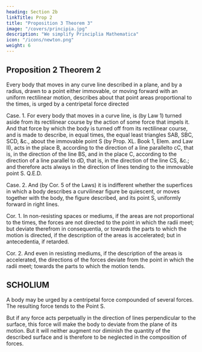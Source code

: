 ```yaml
---
heading: Section 2b
linkTitle: Prop 2
title: "Proposition 3 Theorem 3"
image: "/covers/principia.jpg"
description: "We simplify Principlia Mathematica"
icon: "/icons/newton.png"
weight: 6
---
```





## Proposition 2 Theorem 2

Every body that moves in any curve line described in a plane, and by a radius, drawn to a point either immovable, or moving forward with an uniform rectilinear motion, describes about that point areas proportional to the times, is urged by a centripetal force directed


Case. 1. For every body that moves in a curve line, is (by Law 1) turned aside from its rectilinear course by the action of some force that impels it. And that force by which the body is turned off from its rectilinear course, and is made to describe, in equal times, the equal least triangles SAB, SBC, SCD, &c., about the immovable point S (by Prop. XL. Book 1, Elem. and Law II), acts in the place B, according to the direction of a line parallelto cC, that is, in the direction of the line BS, and in the place C, according to the direction of a line parallel to dD, that is, in the direction of the line CS, &c.; and therefore acts always in the direction of lines tending to the immovable point S.   Q.E.D.

Case. 2. And (by Cor. 5 of the Laws) it is indifferent whether the superfices in which a body describes a curvilinear figure be quiescent, or moves together with the body, the figure described, and its point S, uniformly forward in right lines.

Cor. 1. In non-resisting spaces or mediums, if the areas are not proportional to the times, the forces are not directed to the point in which the radii meet; but deviate therefrom in consequentia, or towards the parts to which the motion is directed, if the description of the areas is accelerated; but in antecedentia, if retarded.

Cor. 2. And even in resisting mediums, if the description of the areas is accelerated, the directions of the forces deviate from the point in which the radii meet; towards the parts to which the motion tends.





## SCHOLIUM

A body may be urged by a centripetal force compounded of several forces. The resulting force  tends to the Point S. 

But if any force acts perpetually in the direction of lines perpendicular to the surface, this force will make the body to deviate from the plane of its motion. But it will neither augment nor diminish the quantity of the described surface and is therefore to be neglected in the composition of forces.



